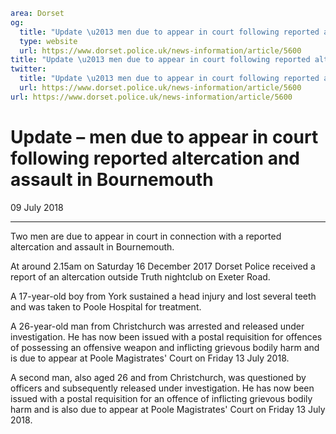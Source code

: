 ```yaml
area: Dorset
og:
  title: "Update \u2013 men due to appear in court following reported altercation and assault in Bournemouth"
  type: website
  url: https://www.dorset.police.uk/news-information/article/5600
title: "Update \u2013 men due to appear in court following reported altercation and assault in Bournemouth |"
twitter:
  title: "Update \u2013 men due to appear in court following reported altercation and assault in Bournemouth"
  url: https://www.dorset.police.uk/news-information/article/5600
url: https://www.dorset.police.uk/news-information/article/5600
```

# Update – men due to appear in court following reported altercation and assault in Bournemouth

09 July 2018

* * *

Two men are due to appear in court in connection with a reported altercation and assault in Bournemouth.

At around 2.15am on Saturday 16 December 2017 Dorset Police received a report of an altercation outside Truth nightclub on Exeter Road.

A 17-year-old boy from York sustained a head injury and lost several teeth and was taken to Poole Hospital for treatment.

A 26-year-old man from Christchurch was arrested and released under investigation. He has now been issued with a postal requisition for offences of possessing an offensive weapon and inflicting grievous bodily harm and is due to appear at Poole Magistrates' Court on Friday 13 July 2018.

A second man, also aged 26 and from Christchurch, was questioned by officers and subsequently released under investigation. He has now been issued with a postal requisition for an offence of inflicting grievous bodily harm and is also due to appear at Poole Magistrates' Court on Friday 13 July 2018.

